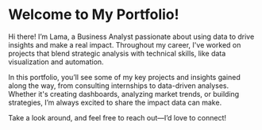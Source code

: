 # Welcome to My Portfolio!
Hi there! I’m Lama, a Business Analyst passionate about using data to drive insights and make a real impact. 
Throughout my career, I've worked on projects that blend strategic analysis with technical skills, like data visualization and automation. 

In this portfolio, you’ll see some of my key projects and insights gained along the way, from consulting internships to data-driven analyses. 
Whether it's creating dashboards, analyzing market trends, or building strategies, I’m always excited to share the impact data can make.

Take a look around, and feel free to reach out—I’d love to connect!
